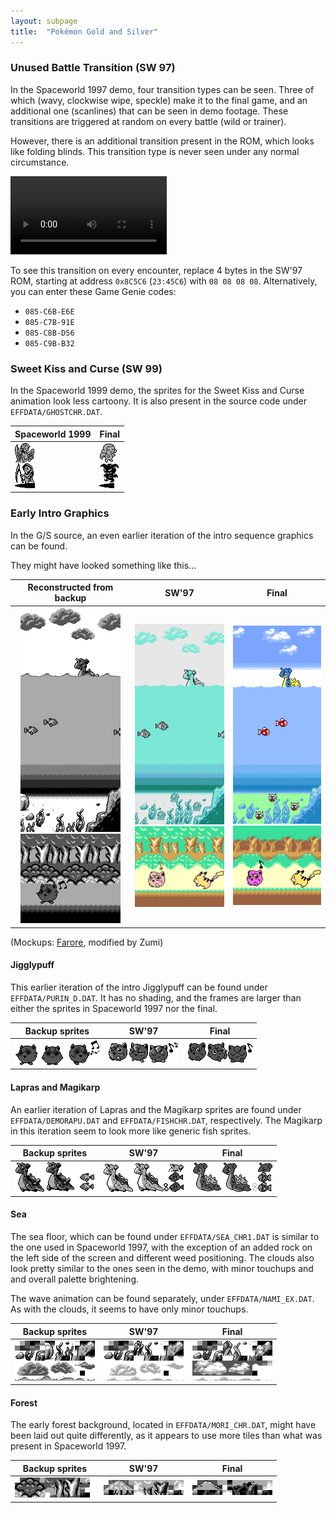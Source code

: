 ```yaml
---
layout: subpage
title:  "Pokémon Gold and Silver"
---
```


### Unused Battle Transition (SW 97)

In the Spaceworld 1997 demo, four transition types can be seen. Three of which (wavy, clockwise wipe, speckle) make it to the final game, and an additional one (scanlines) that can be seen in demo footage. These transitions are triggered at random on every battle (wild or trainer).

However, there is an additional transition present in the ROM, which looks like folding blinds. This transition type is never seen under any normal circumstance.

<video controls width="250">
	<source src="img/sw97_transition.webm" type="video/webm">
</video>

To see this transition on every encounter, replace 4 bytes in the SW'97 ROM, starting at address `0x8C5C6` (`23:45C6`) with `08 08 08 08`. Alternatively, you can enter these Game Genie codes:

* `085-C6B-E6E`
* `085-C7B-91E`
* `085-C8B-D56`
* `085-C9B-B32`

### Sweet Kiss and Curse (SW 99)

In the Spaceworld 1999 demo, the sprites for the Sweet Kiss and Curse
animation look less cartoony. It is also present in the source code under `EFFDATA/GHOSTCHR.DAT`.

| Spaceworld 1999                    | Final                                             |
| ---------------------------------- | ------------------------------------------------- |
| ![Early Sprites](img/GHOSTCHR.png) | ![Final Sprites](img/angels.png)                  |

### Early Intro Graphics

In the G/S source, an even earlier iteration of the intro sequence graphics can be found.

They might have looked something like this...

| Reconstructed from backup | SW'97 | Final |
| :-:  | :-: | :-: |
| ![Backup sprites](img/gs96_intro1.png)<br>![Backup sprites](img/gs96_intro2.png) | ![SW97 sprites](img/gs97_intro1.png)<br>![SW97 sprites](img/gs97_intro2.png) | ![Final sprites](img/gs99_intro1.png)<br>![Final sprites](img/gs99_intro2.png) |

<span class="source">(Mockups: <a href="https://twitter.com/KmiE_821/">Farore</a>, modified by Zumi)</span>

#### Jigglypuff

This earlier iteration of the intro Jigglypuff can be found under `EFFDATA/PURIN_D.DAT`. It has no shading, and the frames are larger than either the sprites in Spaceworld 1997 nor the final.

| Backup sprites | SW'97 | Final |
| :-:  | :-: | :-: |
| ![Backup sprites](img/gs96_jigglypuff.png) | ![SW97 sprites](img/gs97_jigglypuff.png) | ![Final sprites](img/gs99_jigglypuff.png) |

#### Lapras and Magikarp

An earlier iteration of Lapras and the Magikarp sprites are found under `EFFDATA/DEMORAPU.DAT` and `EFFDATA/FISHCHR.DAT`, respectively. The Magikarp in this iteration seem to look more like generic fish sprites.

| Backup sprites | SW'97 | Final |
| :-:  | :-: | :-: |
| ![Backup sprites](img/gs96_lapras.png) | ![SW97 sprites](img/gs97_lapras.png) | ![Final sprites](img/gs99_lapras.png) |

#### Sea

The sea floor, which can be found under `EFFDATA/SEA_CHR1.DAT` is similar to the one used in Spaceworld 1997, with the exception of an added rock on the left side of the screen and different weed positioning. The clouds also look pretty similar to the ones seen in the demo, with minor touchups and and overall palette brightening.

The wave animation can be found separately, under `EFFDATA/NAMI_EX.DAT`. As with the clouds, it seems to have only minor touchups.

| Backup sprites | SW'97 | Final |
| :-:  | :-: | :-: |
| ![Backup sprites](img/gs96_sea.png) | ![SW97 sprites](img/gs97_sea.png) | ![Final sprites](img/gs99_sea.png) |

#### Forest

The early forest background, located in `EFFDATA/MORI_CHR.DAT`, might have been laid out quite differently, as it appears to use more tiles than what was present in Spaceworld 1997.

| Backup sprites | SW'97 | Final |
| :-:  | :-: | :-: |
| ![Backup sprites](img/gs96_forest.png) | ![SW97 sprites](img/gs97_forest.png) | ![Final sprites](img/gs99_forest.png) |

